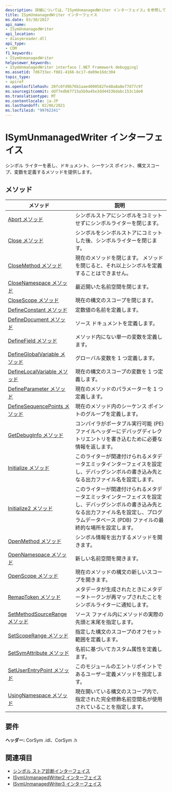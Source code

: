 ```yaml
---
description: 詳細については、「ISymUnmanagedWriter インターフェイス」を参照してください。
title: ISymUnmanagedWriter インターフェイス
ms.date: 03/30/2017
api_name:
- ISymUnmanagedWriter
api_location:
- diasymreader.dll
api_type:
- COM
f1_keywords:
- ISymUnmanagedWriter
helpviewer_keywords:
- ISymUnmanagedWriter interface [.NET Framework debugging]
ms.assetid: 7d6733ec-f081-4166-bc17-de09e16dc304
topic_type:
- apiref
ms.openlocfilehash: 20fc0fd9b76b1aae4090582fe48a8a8e77d77c9f
ms.sourcegitcommit: ddf7edb67715a5b9a45e3dd44536dabc153c1de0
ms.translationtype: MT
ms.contentlocale: ja-JP
ms.lasthandoff: 02/06/2021
ms.locfileid: "99762241"
---
```

# <a name="isymunmanagedwriter-interface"></a>ISymUnmanagedWriter インターフェイス

シンボル ライターを表し、ドキュメント、シーケンス ポイント、構文スコープ、変数を定義するメソッドを提供します。  
  
## <a name="methods"></a>メソッド  
  
|メソッド|説明|  
|------------|-----------------|  
|[Abort メソッド](isymunmanagedwriter-abort-method.md)|シンボルストアにシンボルをコミットせずにシンボルライターを閉じます。|  
|[Close メソッド](isymunmanagedwriter-close-method.md)|シンボルをシンボルストアにコミットした後、シンボルライターを閉じます。|  
|[CloseMethod メソッド](isymunmanagedwriter-closemethod-method.md)|現在のメソッドを閉じます。 メソッドを閉じると、それ以上シンボルを定義することはできません。|  
|[CloseNamespace メソッド](isymunmanagedwriter-closenamespace-method.md)|最近開いた名前空間を閉じます。|  
|[CloseScope メソッド](isymunmanagedwriter-closescope-method.md)|現在の構文のスコープを閉じます。|  
|[DefineConstant メソッド](isymunmanagedwriter-defineconstant-method.md)|定数値の名前を定義します。|  
|[DefineDocument メソッド](isymunmanagedwriter-definedocument-method.md)|ソース ドキュメントを定義します。|  
|[DefineField メソッド](isymunmanagedwriter-definefield-method.md)|メソッド内にない単一の変数を定義します。|  
|[DefineGlobalVariable メソッド](isymunmanagedwriter-defineglobalvariable-method.md)|グローバル変数を 1 つ定義します。|  
|[DefineLocalVariable メソッド](isymunmanagedwriter-definelocalvariable-method.md)|現在の構文のスコープの変数を 1 つ定義します。|  
|[DefineParameter メソッド](isymunmanagedwriter-defineparameter-method.md)|現在のメソッドのパラメーターを 1 つ定義します。|  
|[DefineSequencePoints メソッド](isymunmanagedwriter-definesequencepoints-method.md)|現在のメソッド内のシーケンス ポイントのグループを定義します。|  
|[GetDebugInfo メソッド](isymunmanagedwriter-getdebuginfo-method.md)|コンパイラがポータブル実行可能 (PE) ファイルヘッダーにデバッグディレクトリエントリを書き込むために必要な情報を返します。|  
|[Initialize メソッド](isymunmanagedwriter-initialize-method.md)|このライターが関連付けられるメタデータエミッタインターフェイスを設定し、デバッグシンボルの書き込み先となる出力ファイル名を設定します。|  
|[Initialize2 メソッド](isymunmanagedwriter-initialize2-method.md)|このライターが関連付けられるメタデータエミッタインターフェイスを設定し、デバッグシンボルの書き込み先となる出力ファイル名を設定し、プログラムデータベース (PDB) ファイルの最終的な場所を設定します。|  
|[OpenMethod メソッド](isymunmanagedwriter-openmethod-method.md)|シンボル情報を出力するメソッドを開きます。|  
|[OpenNamespace メソッド](isymunmanagedwriter-opennamespace-method.md)|新しい名前空間を開きます。|  
|[OpenScope メソッド](isymunmanagedwriter-openscope-method.md)|現在のメソッドの構文の新しいスコープを開きます。|  
|[RemapToken メソッド](isymunmanagedwriter-remaptoken-method.md)|メタデータが生成されたときにメタデータトークンが再マップされたことをシンボルライターに通知します。|  
|[SetMethodSourceRange メソッド](isymunmanagedwriter-setmethodsourcerange-method.md)|ソース ファイル内にメソッドの実際の先頭と末尾を指定します。|  
|[SetScopeRange メソッド](isymunmanagedwriter-setscoperange-method.md)|指定した構文のスコープのオフセット範囲を定義します。|  
|[SetSymAttribute メソッド](isymunmanagedwriter-setsymattribute-method.md)|名前に基づいてカスタム属性を定義します。|  
|[SetUserEntryPoint メソッド](isymunmanagedwriter-setuserentrypoint-method.md)|このモジュールのエントリポイントであるユーザー定義メソッドを指定します。|  
|[UsingNamespace メソッド](isymunmanagedwriter-usingnamespace-method.md)|現在開いている構文のスコープ内で、指定された完全修飾名前空間名が使用されていることを指定します。|  
  
## <a name="requirements"></a>要件  

 **ヘッダー:** CorSym .idl、CorSym .h  
  
## <a name="see-also"></a>関連項目

- [シンボル ストア診断インターフェイス](diagnostics-symbol-store-interfaces.md)
- [ISymUnmanagedWriter2 インターフェイス](isymunmanagedwriter2-interface.md)
- [ISymUnmanagedWriter3 インターフェイス](isymunmanagedwriter3-interface.md)
